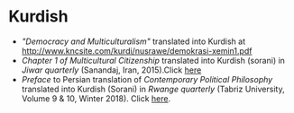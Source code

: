 # Kurdish

- _"Democracy and Multiculturalism"_ translated into Kurdish at <http://www.kncsite.com/kurdi/nusrawe/demokrasi-xemin1.pdf>
- _Chapter 1 of _Multicultural Citizenship__ translated into Kurdish (sorani) in _Jiwar quarterly_ (Sanandaj, Iran, 2015).Click [here](http://nnsroj.net/article.aspx?id=39999&ID_map=25&outhorID=447)
- _Preface_ to Persian translation of _Contemporary Political Philosophy_ translated into Kurdish (Sorani) in _Rwange quarterly_ (Tabriz University, Volume 9 & 10, Winter 2018). Click [here](http://www.nnsroj.net/detiles.aspx?id=70671).

